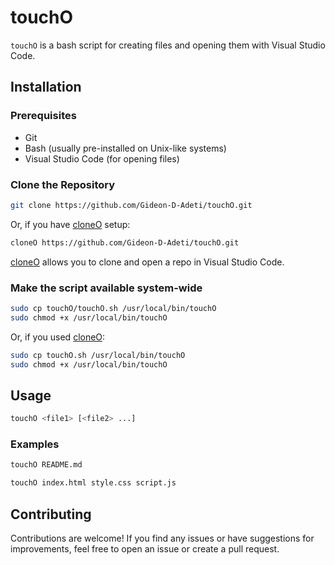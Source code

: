 # touchO

`touchO` is a bash script for creating files and opening them with Visual Studio Code.

## Installation

### Prerequisites

- Git
- Bash (usually pre-installed on Unix-like systems)
- Visual Studio Code (for opening files)

### Clone the Repository

```bash
git clone https://github.com/Gideon-D-Adeti/touchO.git
```

Or, if you have [cloneO](https://github.com/Gideon-D-Adeti/cloneO) setup:

```bash
cloneO https://github.com/Gideon-D-Adeti/touchO.git
```

[cloneO](https://github.com/Gideon-D-Adeti/cloneO) allows you to clone and open a repo in Visual Studio Code.

### Make the script available system-wide

```bash
sudo cp touchO/touchO.sh /usr/local/bin/touchO
sudo chmod +x /usr/local/bin/touchO
```

Or, if you used [cloneO](https://github.com/Gideon-D-Adeti/cloneO):

```bash
sudo cp touchO.sh /usr/local/bin/touchO
sudo chmod +x /usr/local/bin/touchO
```

## Usage

```bash
touchO <file1> [<file2> ...]
```

### Examples

```bash
touchO README.md
```

```bash
touchO index.html style.css script.js
```

## Contributing

Contributions are welcome! If you find any issues or have suggestions for improvements, feel free to open an issue or create a pull request.
